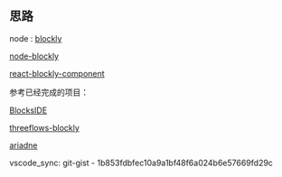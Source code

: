 ## 思路
node : 
[blockly](https://github.com/google/blockly)

[node-blockly](https://github.com/mo4islona/node-blockly/blob/master/test/browser/index.js)

[react-blockly-component](https://github.com/patientslikeme/react-blockly-component)

参考已经完成的项目：

[BlocksIDE](https://github.com/JC-Orozco/BlocksIDE)

[threeflows-blockly](https://github.com/mit-teaching-systems-lab/threeflows-blockly/blob/8ea104feb83df3f35c2438018abfa8dff4d029bb/ui/src/BlocklyContainer.js)

[ariadne](https://github.com/melbings/ariadne/blob/205ebd53cfda94c76f72a202b446499502261127/src/app/js/Components/BlocklyComponent.js)


vscode_sync:  git-gist - 1b853fdbfec10a9a1bf48f6a024b6e57669fd29c
